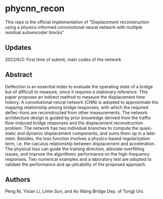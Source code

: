 # phycnn_recon
This repo is the official implementation of "Displacement reconstruction using a physics-informed convolutional neural network with multiple residual 
autoencoder blocks"

## Updates
2022/6/2: First time of submit, main codes of the network

## Abstract
Deflection is an essential index to evaluate the operating state of a bridge but of difficult to measure, since it requires a stationary reference. This paper proposes an indirect method to measure the displacement time history. A convolutional neural network (CNN) is adopted to approximate the mapping relationship among bridge responses, with which the required deflec-tions are reconstructed from other measurements. The network architecture design is guided by prior knowledge derived from the traffic flow-induced bridge responses and the displacement reconstruction problem. The network has two individual branches to compute the quasi-static and dynamic displacement components, and sums them up in a later stem. Besides, the loss function involves a physics-based regularization term, i.e. the calculus relationship between displacement and acceleration. The physical loss can guide the training direction, alleviate overfitting issues, and improve the algorithmic performance on the high-frequency responses. Two numerical examples and a laboratory test are adopted to validate the performance and ap-plicability of the proposed approach.

## Authors
Peng Ni, Yixian Li, Limin Sun, and Ao Wang <dr>
Bridge Dep. of Tongji Uni.
